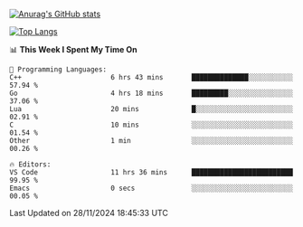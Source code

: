 [![Anurag's GitHub stats](https://github-readme-stats.vercel.app/api?username=wugouzi&count_private=true)](https://github.com/anuraghazra/github-readme-stats)

[![Top Langs](https://github-readme-stats.vercel.app/api/top-langs/?username=wugouzi&layout=compact&count_private=true&hide=html)](https://github.com/anuraghazra/github-readme-stats)

<!--START_SECTION:waka-->
📊 **This Week I Spent My Time On** 

```text
💬 Programming Languages: 
C++                      6 hrs 43 mins       ██████████████░░░░░░░░░░░   57.94 % 
Go                       4 hrs 18 mins       █████████░░░░░░░░░░░░░░░░   37.06 % 
Lua                      20 mins             █░░░░░░░░░░░░░░░░░░░░░░░░   02.91 % 
C                        10 mins             ░░░░░░░░░░░░░░░░░░░░░░░░░   01.54 % 
Other                    1 min               ░░░░░░░░░░░░░░░░░░░░░░░░░   00.26 % 

🔥 Editors: 
VS Code                  11 hrs 36 mins      █████████████████████████   99.95 % 
Emacs                    0 secs              ░░░░░░░░░░░░░░░░░░░░░░░░░   00.05 % 
```


 Last Updated on 28/11/2024 18:45:33 UTC
<!--END_SECTION:waka-->

<!--
**wugouzi/wugouzi** is a ✨ _special_ ✨ repository because its `README.md` (this file) appears on your GitHub profile.

Here are some ideas to get you started:

- 🔭 I’m currently working on ...
- 🌱 I’m currently learning ...
- 👯 I’m looking to collaborate on ...
- 🤔 I’m looking for help with ...
- 💬 Ask me about ...
- 📫 How to reach me: ...
- 😄 Pronouns: ...
- ⚡ Fun fact: ...
-->
